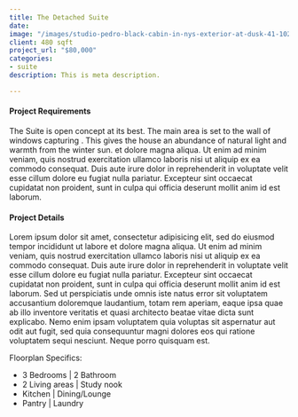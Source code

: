 ```yaml
---
title: The Detached Suite
date: 
image: "/images/studio-pedro-black-cabin-in-nys-exterior-at-dusk-41-1024x1011.jpg"
client: 480 sqft
project_url: "$80,000"
categories:
- suite
description: This is meta description.

---
```

#### Project Requirements

The Suite is open concept at its best. The main area is set to the wall of windows capturing . This gives the house an abundance of natural light and warmth from the winter sun. et dolore magna aliqua. Ut enim ad minim veniam, quis nostrud exercitation ullamco laboris nisi ut aliquip ex ea commodo consequat. Duis aute irure dolor in reprehenderit in voluptate velit esse cillum dolore eu fugiat nulla pariatur. Excepteur sint occaecat cupidatat non proident, sunt in culpa qui officia deserunt mollit anim id est laborum.

#### Project Details

Lorem ipsum dolor sit amet, consectetur adipisicing elit, sed do eiusmod tempor incididunt ut labore et
dolore magna aliqua. Ut enim ad minim veniam, quis nostrud exercitation ullamco laboris nisi ut aliquip ex
ea commodo consequat. Duis aute irure dolor in reprehenderit in voluptate velit esse cillum dolore eu fugiat
nulla pariatur. Excepteur sint occaecat cupidatat non proident, sunt in culpa qui officia deserunt mollit
anim id est laborum. Sed ut perspiciatis unde omnis iste natus error sit voluptatem accusantium doloremque
laudantium, totam rem aperiam, eaque ipsa quae ab illo inventore veritatis et quasi architecto beatae vitae
dicta sunt explicabo. Nemo enim ipsam voluptatem quia voluptas sit aspernatur aut odit aut fugit, sed quia
consequuntur magni dolores eos qui ratione voluptatem sequi nesciunt. Neque porro quisquam est.

Floorplan Specifics:

* 3 Bedrooms | 2 Bathroom
* 2 Living areas | Study nook
* Kitchen | Dining/Lounge
* Pantry | Laundry